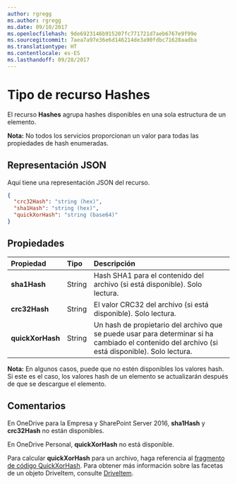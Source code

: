 ```yaml
---
author: rgregg
ms.author: rgregg
ms.date: 09/10/2017
ms.openlocfilehash: 9de6923146b915207fc771721d7aeb6767e9f99e
ms.sourcegitcommit: 7aea7a97e36e6d146214de3a90fdbc71628aadba
ms.translationtype: HT
ms.contentlocale: es-ES
ms.lasthandoff: 09/28/2017
---
```

# <a name="hashes-resource-type"></a>Tipo de recurso Hashes

El recurso **Hashes** agrupa hashes disponibles en una sola estructura de un elemento.

**Nota:** No todos los servicios proporcionan un valor para todas las propiedades de hash enumeradas.

## <a name="json-representation"></a>Representación JSON

Aquí tiene una representación JSON del recurso.

<!-- {
  "blockType": "resource",
  "optionalProperties": [ "sha1Hash", "crc32Hash", "quickXorHash" ],
  "@odata.type": "microsoft.graph.hashes"
}-->

```json
{
  "crc32Hash": "string (hex)",
  "sha1Hash": "string (hex)",
  "quickXorHash": "string (base64)"
}
```

## <a name="properties"></a>Propiedades

| Propiedad         | Tipo   | Descripción                                                       |
|:-----------------|:-------|:------------------------------------------------------------------|
| **sha1Hash**     | String | Hash SHA1 para el contenido del archivo (si está disponible). Solo lectura. |
| **crc32Hash**    | String | El valor CRC32 del archivo (si está disponible). Solo lectura.            |
| **quickXorHash** | String | Un hash de propietario del archivo que se puede usar para determinar si ha cambiado el contenido del archivo (si está disponible). Solo lectura. |

**Nota:** En algunos casos, puede que no estén disponibles los valores hash. Si este es el caso, los valores hash de un elemento se actualizarán después de que se descargue el elemento.

## <a name="remarks"></a>Comentarios

En OneDrive para la Empresa y SharePoint Server 2016, **sha1Hash** y **crc32Hash** no están disponibles.

En OneDrive Personal, **quickXorHash** no está disponible.

Para calcular **quickXorHash** para un archivo, haga referencia al [fragmento de código QuickXorHash](https://dev.onedrive.com/snippets/quickxorhash.htm).
Para obtener más información sobre las facetas de un objeto DriveItem, consulte [DriveItem](driveitem.md).


<!-- {
  "type": "#page.annotation",
  "description": "The hashes facet provides hash identifiers for a file in OneDrive",
  "keywords": "hash,sha1,crc32,item,facet",
  "section": "documentation",
  "tocPath": "Facets/Hashes"
} -->
